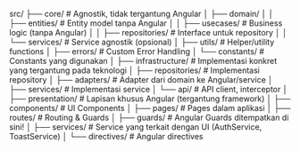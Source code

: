 src/
 ├── core/              # Agnostik, tidak tergantung Angular
 │   ├── domain/
 │   │   ├── entities/  # Entity model tanpa Angular
 │   │   ├── usecases/  # Business logic (tanpa Angular)
 │   │   ├── repositories/  # Interface untuk repository
 │   │   └── services/  # Service agnostik (opsional)
 │   ├── utils/         # Helper/utility functions
 │   ├── errors/        # Custom Error Handling
 │   └── constants/     # Constants yang digunakan
 │
 ├── infrastructure/    # Implementasi konkret yang tergantung pada teknologi
 │   ├── repositories/  # Implementasi repository
 │   ├── adapters/      # Adapter dari domain ke Angular/service
 │   ├── services/      # Implementasi service
 │   └── api/           # API client, interceptor
 │
 ├── presentation/      # Lapisan khusus Angular (tergantung framework)
 │   ├── components/    # UI Components
 │   ├── pages/         # Pages dalam aplikasi
 │   ├── routes/        # Routing & Guards
 │   ├── guards/        # Angular Guards ditempatkan di sini!
 │   ├── services/      # Service yang terkait dengan UI (AuthService, ToastService)
 │   └── directives/    # Angular directives
